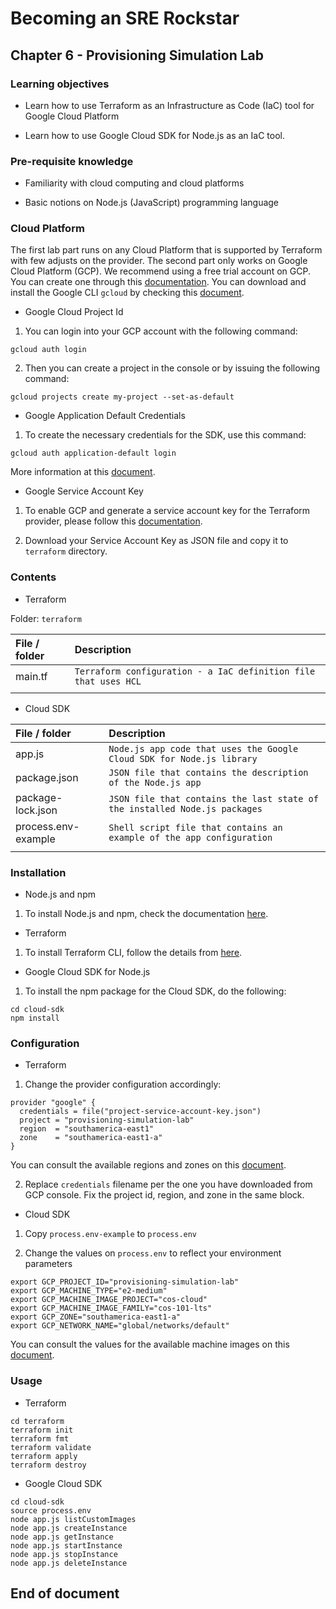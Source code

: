 # Becoming an SRE Rockstar

## Chapter 6 - Provisioning Simulation Lab

### Learning objectives

* Learn how to use Terraform as an Infrastructure as Code (IaC) tool for Google Cloud Platform

* Learn how to use Google Cloud SDK for Node.js as an IaC tool.

### Pre-requisite knowledge

* Familiarity with cloud computing and cloud platforms

* Basic notions on Node.js (JavaScript) programming language


### Cloud Platform

The first lab part runs on any Cloud Platform that is supported by Terraform with few adjusts on the provider. The second part only works on Google Cloud Platform (GCP). We recommend using a free trial account on GCP. You can create one through this [documentation](https://cloud.google.com/free). You can download and install the Google CLI `gcloud` by checking this [document](https://cloud.google.com/sdk/docs/install).

* Google Cloud Project Id

1. You can login into your GCP account with the following command:

`gcloud auth login`

2. Then you can create a project in the console or by issuing the following command:

`gcloud projects create my-project --set-as-default`

* Google Application Default Credentials

1. To create the necessary credentials for the SDK, use this command:

`gcloud auth application-default login`

More information at this [document](https://cloud.google.com/docs/authentication#adc).

* Google Service Account Key

1. To enable GCP and generate a service account key for the Terraform provider, please follow this [documentation](https://learn.hashicorp.com/tutorials/terraform/google-cloud-platform-build?in=terraform/gcp-get-started#set-up-gcp).

2. Download your Service Account Key as JSON file and copy it to `terraform` directory.

### Contents

* Terraform

Folder: `terraform`

| **File / folder** | **Description** |
|:--------------------------------|:--------------------------------|
| main.tf | `Terraform configuration - a IaC definition file that uses HCL` |
| | |

* Cloud SDK

| **File / folder** | **Description** |
|:--------------------------------|:--------------------------------|
| app.js | `Node.js app code that uses the Google Cloud SDK for Node.js library` |
| package.json | `JSON file that contains the description of the Node.js app` |
| package-lock.json | `JSON file that contains the last state of the installed Node.js packages` |
| process.env-example | `Shell script file that contains an example of the app configuration` |
| | |

### Installation

* Node.js and npm

1. To install Node.js and npm, check the documentation [here](https://nodejs.org/en/download/).

* Terraform

1. To install Terraform CLI, follow the details from [here](https://learn.hashicorp.com/tutorials/terraform/install-cli).

* Google Cloud SDK for Node.js

1. To install the npm package for the Cloud SDK, do the following:

```
cd cloud-sdk
npm install
```

### Configuration

* Terraform

1. Change the provider configuration accordingly:

```
provider "google" {
  credentials = file("project-service-account-key.json")
  project = "provisioning-simulation-lab"
  region  = "southamerica-east1"
  zone    = "southamerica-east1-a"
}
```

You can consult the available regions and zones on this [document](https://cloud.google.com/compute/docs/regions-zones).

2. Replace `credentials` filename per the one you have downloaded from GCP console. Fix the project id, region, and zone in the same block.

* Cloud SDK

1. Copy `process.env-example` to `process.env`

2. Change the values on `process.env` to reflect your environment parameters

```
export GCP_PROJECT_ID="provisioning-simulation-lab"
export GCP_MACHINE_TYPE="e2-medium"
export GCP_MACHINE_IMAGE_PROJECT="cos-cloud"
export GCP_MACHINE_IMAGE_FAMILY="cos-101-lts"
export GCP_ZONE="southamerica-east1-a"
export GCP_NETWORK_NAME="global/networks/default"
```

You can consult the values for the available machine images on this [document](https://cloud.google.com/compute/docs/images/os-details).


### Usage

* Terraform

```
cd terraform
terraform init
terraform fmt
terraform validate
terraform apply
terraform destroy
```

* Google Cloud SDK

```
cd cloud-sdk
source process.env
node app.js listCustomImages
node app.js createInstance
node app.js getInstance
node app.js startInstance
node app.js stopInstance
node app.js deleteInstance
```


## End of document
